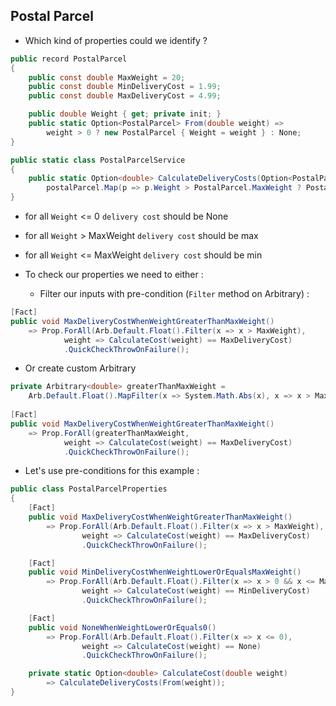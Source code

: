 ## Postal Parcel
* Which kind of properties could we identify ?

```csharp
public record PostalParcel
{
    public const double MaxWeight = 20;
    public const double MinDeliveryCost = 1.99;
    public const double MaxDeliveryCost = 4.99;

    public double Weight { get; private init; }
    public static Option<PostalParcel> From(double weight) =>
        weight > 0 ? new PostalParcel { Weight = weight } : None;
}

public static class PostalParcelService
{
    public static Option<double> CalculateDeliveryCosts(Option<PostalParcel> postalParcel) =>
        postalParcel.Map(p => p.Weight > PostalParcel.MaxWeight ? PostalParcel.MaxDeliveryCost : PostalParcel.MinDeliveryCost);
}
```

* for all `Weight` <= 0 `delivery cost` should be None
* for all `Weight` > MaxWeight `delivery cost` should be max
* for all `Weight` <= MaxWeight `delivery cost` should be min

* To check our properties we need to either :
  * Filter our inputs with pre-condition (`Filter` method on Arbitrary<double>) :

```csharp
[Fact]
public void MaxDeliveryCostWhenWeightGreaterThanMaxWeight()
    => Prop.ForAll(Arb.Default.Float().Filter(x => x > MaxWeight),
            weight => CalculateCost(weight) == MaxDeliveryCost)
            .QuickCheckThrowOnFailure();
```

* Or create custom Arbitrary

```csharp
private Arbitrary<double> greaterThanMaxWeight =
    Arb.Default.Float().MapFilter(x => System.Math.Abs(x), x => x > MaxWeight);
 
[Fact]
public void MaxDeliveryCostWhenWeightGreaterThanMaxWeight()
    => Prop.ForAll(greaterThanMaxWeight,
            weight => CalculateCost(weight) == MaxDeliveryCost)
            .QuickCheckThrowOnFailure();
```

* Let's use pre-conditions for this example :

```csharp
public class PostalParcelProperties
{       
    [Fact]
    public void MaxDeliveryCostWhenWeightGreaterThanMaxWeight()
        => Prop.ForAll(Arb.Default.Float().Filter(x => x > MaxWeight),
                weight => CalculateCost(weight) == MaxDeliveryCost)
                .QuickCheckThrowOnFailure();

    [Fact]
    public void MinDeliveryCostWhenWeightLowerOrEqualsMaxWeight()
        => Prop.ForAll(Arb.Default.Float().Filter(x => x > 0 && x <= MaxWeight),
                weight => CalculateCost(weight) == MinDeliveryCost)
                .QuickCheckThrowOnFailure();

    [Fact]
    public void NoneWhenWeightLowerOrEquals0()
        => Prop.ForAll(Arb.Default.Float().Filter(x => x <= 0),
                weight => CalculateCost(weight) == None)
                .QuickCheckThrowOnFailure();

    private static Option<double> CalculateCost(double weight)
        => CalculateDeliveryCosts(From(weight));
}
```